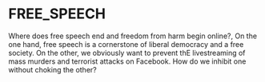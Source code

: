 # FREE_SPEECH
 Where does free speech end and freedom from harm begin online?, On the one hand, free speech is a cornerstone of liberal democracy and a free society. On the other, we obviously want to prevent thE livestreaming of mass murders and terrorist attacks on Facebook. How do we inhibit one without choking the other?
